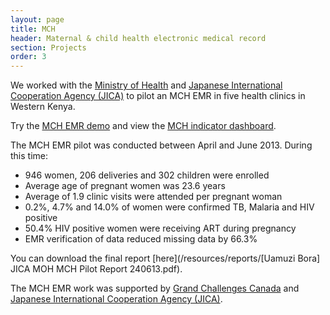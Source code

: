 ```yaml
---
layout: page
title: MCH
header: Maternal & child health electronic medical record
section: Projects
order: 3
---
```


We worked with the [Ministry of Health](www.health.go.ke) and [Japanese International Cooperation Agency (JICA)](http://www.jica.org) to pilot an MCH EMR in five health clinics in Western Kenya.

Try the [MCH EMR demo](/projects/mch/demo) and view the [MCH indicator dashboard](/data/mch).

The MCH EMR pilot was conducted between April and June 2013. During this time:

+ 946 women, 206 deliveries and 302 children were enrolled+ Average age of pregnant women was 23.6 years+ Average of 1.9 clinic visits were attended per pregnant woman+ 0.2%, 4.7% and 14.0% of women were confirmed TB, Malaria and HIV positive+ 50.4% HIV positive women were receiving ART during pregnancy+ EMR verification of data reduced missing data by 66.3%

You can download the final report [here](/resources/reports/[Uamuzi Bora] JICA MOH MCH Pilot Report 240613.pdf).

The MCH EMR work was supported by [Grand Challenges Canada](http://www.grandchallenges.ca/) and [Japanese International Cooperation Agency (JICA)](http://www.jica.org). 

